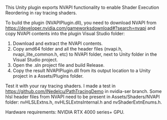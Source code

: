 This Unity plugin exports NVAPI functionality to enable Shader Execution Reordering in ray tracing shaders.

To build the plugin (NVAPIPlugin.dll), you need to download NVAPI from https://developer.nvidia.com/gameworksdownload#?search=nvapi and copy NVAPI contents into the plugin Visual Studio folder:

1. Download and extract the NVAPI contents.
2. Copy amd64 folder and all the header files (nvapi.h, nvapi_lite_common.h, etc) to NVAPI folder, next to Unity folder in the Visual Studio project.
3. Open the .sln project file and build Release.
4. Copy the result NVAPIPlugin.dll from its output location to a Unity project in a Assets/Plugins folder.

Test it with your ray tracing shaders. I made a test in https://github.com/INedelcu/PathTracingDemo in nvidia-ser branch. Some hlsl header files from NVAPI need to be present in Assets/Shaders/NVAPI folder: nvHLSLExtns.h, nvHLSLExtnsInternal.h and nvShaderExtnEnums.h.

Hardware requirements: NVIDIA RTX 4000 series+ GPU.
